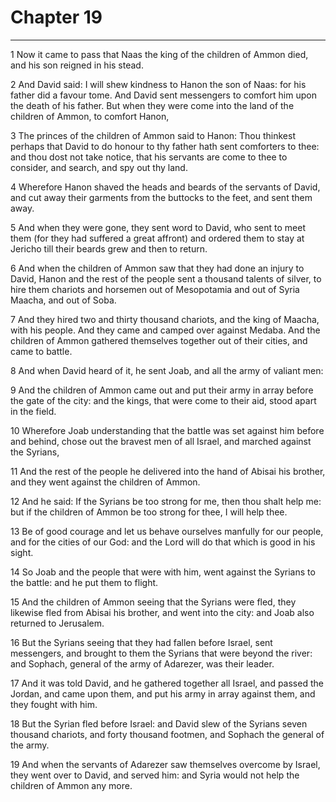 # Chapter 19

***

1 Now it came to pass that Naas the king of the children of Ammon died, and his son reigned in his stead.

2 And David said: I will shew kindness to Hanon the son of Naas: for his father did a favour tome. And David sent messengers to comfort him upon the death of his father. But when they were come into the land of the children of Ammon, to comfort Hanon,

3 The princes of the children of Ammon said to Hanon: Thou thinkest perhaps that David to do honour to thy father hath sent comforters to thee: and thou dost not take notice, that his servants are come to thee to consider, and search, and spy out thy land.

4 Wherefore Hanon shaved the heads and beards of the servants of David, and cut away their garments from the buttocks to the feet, and sent them away.

5 And when they were gone, they sent word to David, who sent to meet them (for they had suffered a great affront) and ordered them to stay at Jericho till their beards grew and then to return.

6 And when the children of Ammon saw that they had done an injury to David, Hanon and the rest of the people sent a thousand talents of silver, to hire them chariots and horsemen out of Mesopotamia and out of Syria Maacha, and out of Soba.

7 And they hired two and thirty thousand chariots, and the king of Maacha, with his people. And they came and camped over against Medaba. And the children of Ammon gathered themselves together out of their cities, and came to battle.

8 And when David heard of it, he sent Joab, and all the army of valiant men:

9 And the children of Ammon came out and put their army in array before the gate of the city: and the kings, that were come to their aid, stood apart in the field.

10 Wherefore Joab understanding that the battle was set against him before and behind, chose out the bravest men of all Israel, and marched against the Syrians,

11 And the rest of the people he delivered into the hand of Abisai his brother, and they went against the children of Ammon.

12 And he said: If the Syrians be too strong for me, then thou shalt help me: but if the children of Ammon be too strong for thee, I will help thee.

13 Be of good courage and let us behave ourselves manfully for our people, and for the cities of our God: and the Lord will do that which is good in his sight.

14 So Joab and the people that were with him, went against the Syrians to the battle: and he put them to flight.

15 And the children of Ammon seeing that the Syrians were fled, they likewise fled from Abisai his brother, and went into the city: and Joab also returned to Jerusalem.

16 But the Syrians seeing that they had fallen before Israel, sent messengers, and brought to them the Syrians that were beyond the river: and Sophach, general of the army of Adarezer, was their leader.

17 And it was told David, and he gathered together all Israel, and passed the Jordan, and came upon them, and put his army in array against them, and they fought with him.

18 But the Syrian fled before Israel: and David slew of the Syrians seven thousand chariots, and forty thousand footmen, and Sophach the general of the army.

19 And when the servants of Adarezer saw themselves overcome by Israel, they went over to David, and served him: and Syria would not help the children of Ammon any more.

